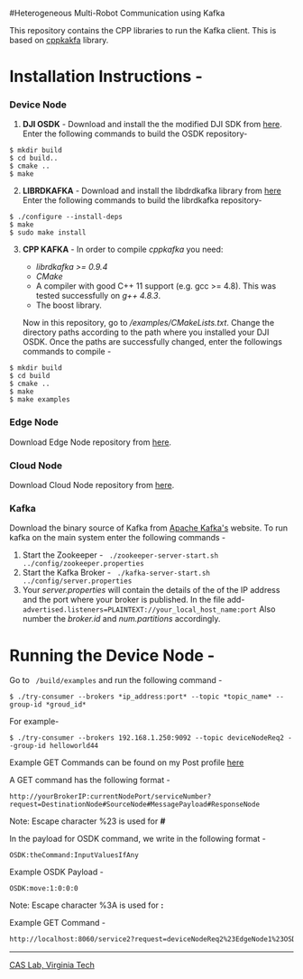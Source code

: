#Heterogeneous Multi-Robot Communication using Kafka

This repository contains the CPP libraries to run the Kafka client. This is based on [cppkakfa](https://github.com/mfontanini/cppkafka) library.

# Installation Instructions - 

### Device Node
1. **DJI OSDK** - Download and install the the modified DJI SDK from [here](https://github.com/vidurkakar/Onboard-SDK-x86).
Enter the following commands to build the OSDK repository-
```Shell
$ mkdir build
$ cd build..
$ cmake ..
$ make
```
2. **LIBRDKAFKA** - Download and install the libdrdkafka library from [here](https://github.com/edenhill/librdkafka)
Enter the following commands to build the librdkafka repository-
```Shell
$ ./configure --install-deps
$ make
$ sudo make install
```
3. **CPP KAFKA** - In order to compile _cppkafka_ you need:
    * _librdkafka >= 0.9.4_
    * _CMake_
    * A compiler with good C++ 11 support (e.g. gcc >= 4.8). This was tested successfully on _g++ 4.8.3_. 
    * The boost library.

     Now in this repository, go to  */examples/CMakeLists.txt*. Change the directory paths according to the path where you installed your DJI OSDK. Once the paths are successfully changed, enter the followings commands to compile - 
```Shell
$ mkdir build
$ cd build
$ cmake ..
$ make
$ make examples
```


### Edge Node
Download Edge Node repository from [here](https://github.com/vidurkakar/Spring-Kafka-Edge-Node-String).

### Cloud Node
Download Cloud Node repository from [here](https://github.com/vidurkakar/Spring-Kafka-Cloud-Node-String).

### Kafka
Download the binary source of Kafka from [Apache Kafka's](https://kafka.apache.org/downloads) website. To run kafka on the main system enter the following commands - 
1. Start the Zookeeper - ```
./zookeeper-server-start.sh ../config/zookeeper.properties```
2. Start the Kafka Broker - ```
./kafka-server-start.sh ../config/server.properties```
3. Your *server.properties* will contain the details of the of the IP address and the port where your broker is published. In the file add- ```
advertised.listeners=PLAINTEXT://your_local_host_name:port```
Also number the *broker.id* and *num.partitions* accordingly.

# Running the Device Node - 
Go to ``` /build/examples``` and run the following command - 
```
$ ./try-consumer --brokers *ip_address:port* --topic *topic_name* --group-id *groud_id*
```

For example- 
 ```
$ ./try-consumer --brokers 192.168.1.250:9092 --topic deviceNodeReq2 --group-id helloworld44
```


Example GET Commands can be found on my Post profile [here](https://documenter.getpostman.com/view/7078648/S1LwynQh)

A GET command has the following format -

```
http://yourBrokerIP:currentNodePort/serviceNumber?request=DestinationNode#SourceNode#MessagePayload#ResponseNode
```
Note: Escape character %23 is used for **#**

In the payload for OSDK command, we write in the following format - 
```
OSDK:theCommand:InputValuesIfAny
```

Example OSDK Payload - 
```
OSDK:move:1:0:0:0
```
Note: Escape character %3A is used for **:**

Example GET Command - 

```sh
http://localhost:8060/service2?request=deviceNodeReq2%23EdgeNode1%23OSDK%3Atakeoff%23edgeNodeResp1
```

-------------------
 [CAS Lab, Virginia Tech](https://caslab.ece.vt.edu/)
